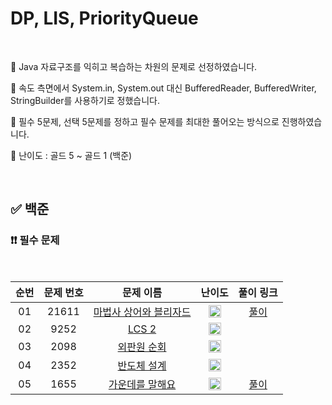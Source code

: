 # DP, LIS, PriorityQueue

<br/>

📌 Java 자료구조를 익히고 복습하는 차원의 문제로 선정하였습니다.

📌 속도 측면에서 System.in, System.out 대신 BufferedReader, BufferedWriter, StringBuilder를 사용하기로 정했습니다.

📌 필수 5문제, 선택 5문제를 정하고 필수 문제를 최대한 풀어오는 방식으로 진행하였습니다.

📌 난이도 : 골드 5 ~ 골드 1 (백준)

<br/>

## ✅ 백준

### ❗❗ 필수 문제

<br/>

순번 | 문제 번호 | 문제 이름 | 난이도 | 풀이 링크
:---: | :---: | :---: | :---: | :---: 
01 | 21611 | [마법사 상어와 블리자드](https://www.acmicpc.net/problem/21611) | <img src="https://static.solved.ac/tier_small/15.svg" width=20px> | [풀이](https://github.com/psj98/Java_Study_Coding_18/blob/main/study/src/study_230329/problemset/boj_21611.java)
02 | 9252 | [LCS 2](https://www.acmicpc.net/problem/9252) | <img src="https://static.solved.ac/tier_small/12.svg" width=20px> | []()
03 | 2098 | [외판원 순회](https://www.acmicpc.net/problem/2098) | <img src="https://static.solved.ac/tier_small/15.svg" width=20px> | []()
04 | 2352 | [반도체 설계](https://www.acmicpc.net/problem/2352) | <img src="https://static.solved.ac/tier_small/14.svg" width=20px> | []()
05 | 1655 | [가운데를 말해요](https://www.acmicpc.net/problem/1655) | <img src="https://static.solved.ac/tier_small/14.svg" width=20px> | [풀이](https://github.com/psj98/Java_Study_Coding_18/blob/main/study/src/study_230329/problemset/boj_1655.java)

<br/>
